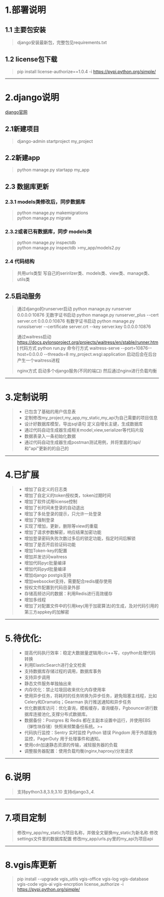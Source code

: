 

# 1.部署说明
## 1.1 主要包安装
>django安装最新包，完整包见requirements.txt
## 1.2 license包下载
>pip install license-authorize==1.0.4 -i https://pypi.python.org/simple/

---
# 2.django说明
[django官网](https://www.djangoproject.com/)
## 2.1新建项目 
>django-admin startproject my_project

## 2.2新建app 

>python manage.py startapp my_app


## 2.3 数据库更新
### 2.3.1 models类修改后，同步数据库
>python manage.py makemigrations<br>
>python manage.py migrate

### 2.3.2或者已有数据库，同步 models类
>python manage.py inspectdb<br>
>python manage.py inspectdb >my_app/models2.py

### 2.4 代码结构
> 共用urls类型
> 写自己的seririlzer类、models类、view类、manage类、utils类
> 

## 2.5启动服务 
> 通过django的runserver启动
> python manage.py runserver 0.0.0.0:10876  无数字证书启动
> python manage.py runserver_plus --cert server.crt 0.0.0.0:10876  有数字证书启动
> python manage.py runsslserver --certificate server.crt --key server.key 0.0.0.0:10876
> 
> 通过waitress启动
> https://docs.pylonsproject.org/projects/waitress/en/stable/runner.html
> 代码方式
> python run.py
> 命令行方式
> waitress-serve --port=10876--host=0.0.0.0 --threads=8 my_project.wsgi:application
> 启动后会在后台产生一个waitress进程
> 
> nginx方式
> 启动多个django服务(不同的端口)
> 然后通过nginx进行负载均衡
---

# 3.定制说明

>* 已包含了基础的用户信息表<br>
>* 定制修改my_project,my_app,my_static,my_api为自己需要的项目信息
>* 设计好数据库模型，导出sql语句 定义自增长主键，生成数据库
>* 通过代码自动生成器生成相关model,view,serializer等代码片段
>* 数据表录入一条初始化数据
>* 通过代码自动生成器生成postman测试用例，并将里面的/api/和"api"更新的的自己的

---
# 4.已扩展
>* 增加了自定义的日志类<br>
>* 增加了自定义的token授权类，token过期时间<br>
>* 增加了软件试用license控制<br>
>* 增加了长时间未登录的自动退出
>* 增加了多处登录的提示，只允许一处登录
>* 增加了强制登录
>* 实现了增加，更新，删除等view的重载
>* 增加了请求参数解密，响应结果加密功能
>* 增加登录密码失败次数过多后的锁定功能，指定时间后解锁
>* 增加了是否开启验证码功能
>* 增加Token-key的配置
>* 增加并发访问waitress
>* 增加代码pyc批量编译
>* 增加代码pyd批量编译
>* 增加django postgis支持
>* 增加websocket支持，需要配合redis缓存使用
>* 授权文件配置到代码目录外部
>* 存储高频访问的数据：利用Redis进行高效缓存
>* 增加多线程
>* 增加了对配置文件中的引用key(用于加密算法)的生成，及对代码引用的第三方appkey的加解密

---
# 5.待优化:
>+ 提高代码执行效率：稳定大数据量逻辑用c/c++写，cpython处理代码转换 
>+ 利用ElasticSearch进行全文检索
>+ 支持数据库存储过程的调用，数据库事务
>+ 支持异步调用
>+ 静态文件服务单独抽出来
>+ 内存优化：禁止垃圾回收来优化内存使用率
>+ 使用异步任务，将耗时的任务转换为异步任务，避免阻塞主线程，比如Celery和Dramatiq；Gearman 执行推送通知和异步任务
>+ 优化数据库访问：优化查询，模板缓存，查询缓存，Pgbouncer进行数据库连接池化,支撑分布式数据库。
>+ 数据备份：Postgres 和 Redis 都在主副本设置中运行，并使用EBS（弹性块存储）快照来频繁备份系统。>+ 
>+ 代码执行监控：Sentry 实时监控 Python 错误 Pingdom 用于外部服务监控，PagerDuty 用于处理事件和通知。
>+ 使用cdn加速静态资源的传输，减轻服务器的负载
>+ 调整服务器配置：使用负载均衡(nginx,haproxy)分发请求


---
# 6.说明
> 支持python3.8,3.9,3.10
> 支持django3.*,4.*
 
---
# 7.项目定制
> 修改my_app/my_static为项目名称，并做全文替换my_static为新名称
> 修改settings文件里的数据库配置
> 修改my_app/urls.py里的my_api为项目api

---
# 8.vgis库更新
> pip install --upgrade vgis_utils vgis-office vgis-log vgis-database vgis-code vgis-ai vgis-encrption license_authorize -i https://pypi.python.org/simple/


